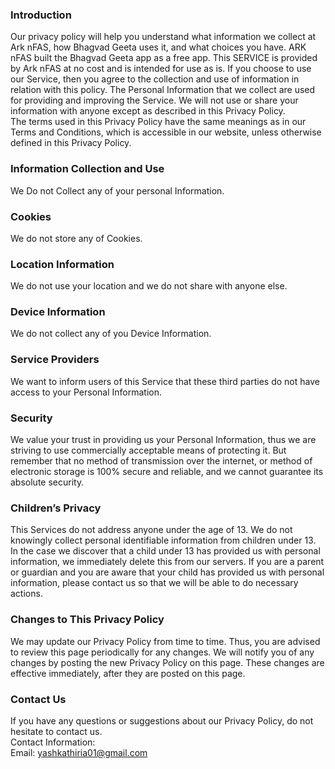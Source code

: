 
### Introduction  
Our privacy policy will help you understand what information we collect at Ark nFAS, how Bhagvad Geeta uses it, and what choices you have.
ARK nFAS built the Bhagvad Geeta app as a free app. This SERVICE is provided by Ark nFAS at no cost and is intended for use as is.
If you choose to use our Service, then you agree to the collection and use of information in  relation with this policy. The Personal Information that we collect are used for providing and improving the Service. We will not use or share your information with anyone except as described in this Privacy Policy.  
The terms used in this Privacy Policy have the same meanings as in our Terms and Conditions, which is accessible in our website, unless otherwise  defined in this Privacy Policy.

### Information Collection and Use  
We Do not Collect any of your personal Information.

### Cookies 
We do not store any of Cookies. 

### Location Information  
We do not use your location and we do not share with anyone else.

### Device Information  
We do not collect any of you Device Information.

### Service Providers  
We want to inform users of this Service that these third parties do not have access to your Personal Information.  

### Security  
We value your trust in providing us your Personal Information, thus we are striving to use commercially acceptable means of protecting it. But remember that no method of transmission over  the internet, or method of electronic storage is 100% secure and reliable, and we cannot guarantee its absolute security.  

### Children’s Privacy  
This Services do not address anyone under the age of 13. We do not knowingly collect personal identifiable information from children under 13. In the case we discover that a child under 13 has provided us with personal information, we immediately delete this from our servers. If you  are  a  parent  or  guardian and you are aware that your child has provided us with personal information, please contact us so that we will be able to do necessary actions.  

### Changes to This Privacy Policy  
We may update our Privacy Policy from time to time. Thus, you are advised to review this page periodically for any changes. We will notify you of any changes by posting the new Privacy Policy on this page. These changes are effective immediately, after they are posted on this page.  

### Contact Us  
If you have any questions or suggestions about our Privacy Policy, do not hesitate to contact us.  
Contact Information:  
Email: yashkathiria01@gmail.com  

